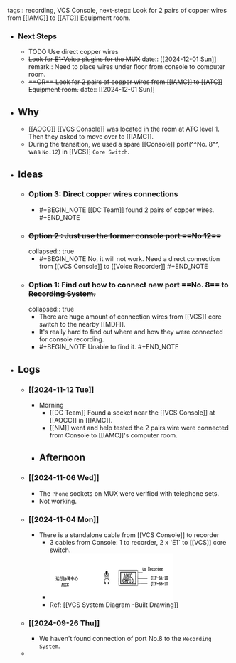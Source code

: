 tags:: recording, VCS Console,
next-step:: Look for 2 pairs of copper wires from [[IAMC]] to [[ATC]] Equipment room.

- ### Next Steps
	- TODO Use direct copper wires
	- ~~Look for E1-Voice plugins for the MUX~~
	  date:: [[2024-12-01 Sun]]
	  remark:: Need to place wires under floor from console to computer room.
	- ~~==OR== Look for 2 pairs of copper wires from [[IAMC]] to [[ATC]] Equipment room.~~
	  date:: [[2024-12-01 Sun]]
- ## Why
	- [[AOCC]] [[VCS Console]] was located in the room at ATC level 1. Then they asked to move over to [[IAMC]].
	- During the transition, we used a spare [[Console]] port(^^No. 8^^, was `No.12`) in [[VCS]] `Core Switch`.
- ## Ideas
	- ### Option 3: Direct copper wires connections
		- #+BEGIN_NOTE
		  [[DC Team]] found 2 pairs of copper wires. 
		  #+END_NOTE
	- ### ~~Option 2 : Just use the former console port ==No.12==~~
	  collapsed:: true
		- #+BEGIN_NOTE
		  No, it will not work. Need a direct connection from [[VCS Console]] to [[Voice Recorder]] 
		  #+END_NOTE
	- ### ~~Option 1: Find out how to connect new port ==No. 8== to Recording System.~~
	  collapsed:: true
		- There are huge amount of connection wires from [[VCS]] core switch to the nearby [[MDF]].
		- It's really hard to find out where and how they were connected for console recording.
		- #+BEGIN_NOTE
		  Unable to find it.
		  #+END_NOTE
- ## Logs
	- ### [[2024-11-12 Tue]]
		- Morning
			- [[DC Team]] Found a socket near the [[VCS Console]] at [[AOCC]] in [[IAMC]].
			- [[NM]] went and help tested the 2 pairs wire were connected from Console to [[IAMC]]'s computer room.
		- Afternoon
			-
	- ### [[2024-11-06 Wed]]
		- The `Phone` sockets on MUX were verified with telephone sets.
		- Not working.
	- ### [[2024-11-04 Mon]]
		- There is a standalone cable from [[VCS Console]] to recorder
			- 3 cables from Console: 1 to recorder, 2 x 'E1` to [[VCS]] core switch.
			- ![VCS Console connections.png](../assets/VCS_Console_connections_1730778353525_0.png)
			- Ref: [[VCS System Diagram -Built Drawing]]
	- ### [[2024-09-26 Thu]]
		- We haven't found connection of port No.8 to the  `Recording System`.
	-